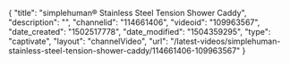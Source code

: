 {
    "title": "simplehuman&reg; Stainless Steel Tension Shower Caddy",
    "description": "",
    "channelid": "114661406",
    "videoid": "109963567",
    "date_created": "1502517778",
    "date_modified": "1504359295",
    "type": "captivate",
    "layout": "channelVideo",
    "url": "\/latest-videos\/simplehuman-stainless-steel-tension-shower-caddy\/114661406-109963567"
}